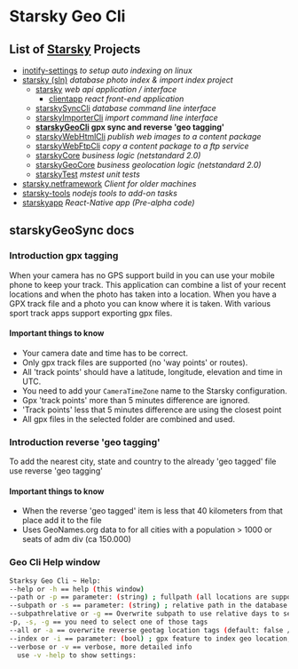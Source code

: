 # Starsky Geo Cli
## List of [Starsky](../../readme.md) Projects
 * [inotify-settings](../../inotify-settings/readme.md) _to setup auto indexing on linux_
 * [starsky (sln)](../../starsky/readme.md) _database photo index & import index project_
    * [starsky](../../starsky/starsky/readme.md) _web api application / interface_
      *  [clientapp](../../starsky/starsky/clientapp/readme.md) _react front-end application_
    * [starskySyncCli](../../starsky/starskysynccli/readme.md)  _database command line interface_
    * [starskyImporterCli](../../starsky/starskyimportercli/readme.md)  _import command line interface_
    * __[starskyGeoCli](../../starsky/starskygeocli/readme.md)  gpx sync and reverse 'geo tagging'__
    * [starskyWebHtmlCli](../../starsky/starskywebhtmlcli/readme.md)  _publish web images to a content package_
    * [starskyWebFtpCli](../../starsky/starskywebftpcli/readme.md)  _copy a content package to a ftp service_
    * [starskyCore](../../starsky/starskycore/readme.md) _business logic (netstandard 2.0)_
    * [starskyGeoCore](../../starsky/starskygeocore/readme.md) _business geolocation logic (netstandard 2.0)_
    * [starskyTest](../../starsky/starskytest/readme.md)  _mstest unit tests_
 * [starsky.netframework](../../starsky.netframework/readme.md) _Client for older machines_
 * [starsky-tools](../../starsky-tools/readme.md) _nodejs tools to add-on tasks_
 * [starskyapp](../../starskyapp/readme.md) _React-Native app (Pre-alpha code)_

## starskyGeoSync docs

### Introduction gpx tagging
When your camera has no GPS support build in you can use your mobile phone to keep your track. This application can combine a list of your recent locations and when the photo has taken into a location. When you have a GPX track file and a photo you can know where it is taken. With various sport track apps support exporting gpx files.

#### Important things to know
- Your camera date and time has to be correct.
- Only gpx track files are supported (no 'way points' or routes).
- All 'track points' should have a latitude, longitude, elevation and time in UTC.
- You need to add your `CameraTimeZone` name to the Starsky configuration.
- Gpx 'track points' more than 5 minutes difference are ignored.
- 'Track points' less that 5 minutes difference are using the closest point
- All gpx files in the selected folder are combined and used.

### Introduction reverse 'geo tagging'
To add the nearest city, state and country to the already 'geo tagged' file use reverse 'geo tagging'

#### Important things to know
- When the reverse 'geo tagged' item is less that 40 kilometers from that place add it to the file
- Uses GeoNames.org data to for all cities with a population > 1000 or seats of adm div (ca 150.000)


### Geo Cli Help window
```sh
Starksy Geo Cli ~ Help:
--help or -h == help (this window)
--path or -p == parameter: (string) ; fullpath (all locations are supported)
--subpath or -s == parameter: (string) ; relative path in the database
--subpathrelative or -g == Overwrite subpath to use relative days to select a folder, use for example '1' to select yesterday. (structure is required)
-p, -s, -g == you need to select one of those tags
--all or -a == overwrite reverse geotag location tags (default: false / ignore already taged files)
--index or -i == parameter: (bool) ; gpx feature to index geo location, default true
--verbose or -v == verbose, more detailed info
  use -v -help to show settings:
```
